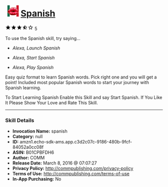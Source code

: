 # &nbsp;<img src="skill_icon" alt="Spanish icon" width="36"> [Spanish](http://alexa.amazon.com/#skills/amzn1.echo-sdk-ams.app.c3d2c07c-9186-480b-9fcf-84052a0cc08f)
![3.1 stars](../../images/ic_star_black_18dp_1x.png)![3.1 stars](../../images/ic_star_black_18dp_1x.png)![3.1 stars](../../images/ic_star_black_18dp_1x.png)![3.1 stars](../../images/ic_star_half_black_18dp_1x.png)![3.1 stars](../../images/ic_star_border_black_18dp_1x.png) 5

To use the Spanish skill, try saying...

* *Alexa, Launch Spanish*

* *Alexa, Start Spanish*

* *Alexa, Play Spanish*

Easy quiz format to learn Spanish words. Pick right one and you will get a point! Included most popular Spanish words to start your journey with Spanish learning.

To Start Learning Spanish Enable this Skill and say Start Spanish. 
If You Like It Please Show Your Love and Rate This Skill.

***

### Skill Details

* **Invocation Name:** spanish
* **Category:** null
* **ID:** amzn1.echo-sdk-ams.app.c3d2c07c-9186-480b-9fcf-84052a0cc08f
* **ASIN:** B01CPBFDH6
* **Author:** COMM
* **Release Date:** March 8, 2016 @ 07:07:27
* **Privacy Policy:** http://commpublishing.com/privacy-policy
* **Terms of Use:** http://commpublishing.com/terms-of-use
* **In-App Purchasing:** No
